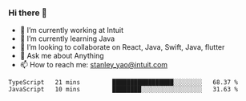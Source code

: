 ### Hi there 👋

- 🔭 I’m currently working at Intuit 
- 🌱 I’m currently learning Java
- 👯 I’m looking to collaborate on React, Java, Swift, Java, flutter
- 💬 Ask me about Anything
- 📫 How to reach me: stanley_yao@intuit.com


<!--START_SECTION:waka-->
```text
TypeScript   21 mins         █████████████████░░░░░░░░   68.37 % 
JavaScript   10 mins         ████████░░░░░░░░░░░░░░░░░   31.63 % 
```
<!--END_SECTION:waka-->
